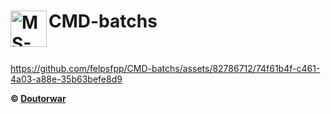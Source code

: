 # CMD-batchs <img align="left" width="58px" alt="MS-DOS" src="https://icons.iconarchive.com/icons/harwen/pleasant/256/MS-DOS-Batch-File-icon.png" />

<br>


https://github.com/felpsfpp/CMD-batchs/assets/82786712/74f61b4f-c461-4a03-a88e-35b63befe8d9


**© [Doutorwar](https://github.com/felpsfpp)**
